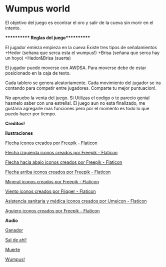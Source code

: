 # Wumpus world
El objetivo del juego es econtrar el oro y salir de la cueva sin morir en el intento.

<b>********** Reglas del juego**********</b>

El jugador emíeza empieza en la cueva
Existe tres tipos de señalamientos
+Hedor (señana que serca esta el wumpus!)
+Brisa (señana que serca hay un hoyo)
+Hedor&Brisa (suerte)

El jugador puede moverse con AWDSA. Para moverse debe de estar posicionado en la caja de texto.

Cada tablero se genera aleatoriamente.
Cada movimiento del jugador se ira contando para competir entre jugadores.
Comparte tu mejor puntuacion!. 

No apruebo la venta del juego.
Si Utilizas el codigo o te parecio genial hasmelo saber con una estrella!.
El juego aun no esta finalizado, me gustaria agregarle mas funciones pero por el momento es todo lo que puedo hacer por tiempo.
 
<b>Creditos!</b>

<b>ilustraciones</b>

<a href="https://www.flaticon.es/iconos-gratis/flecha" title="flecha iconos">Flecha iconos creados por Freepik - Flaticon</a>

<a href="https://www.flaticon.es/iconos-gratis/flecha-izquierda" title="flecha izquierda iconos">Flecha izquierda iconos creados por Freepik - Flaticon</a>

<a href="https://www.flaticon.es/iconos-gratis/flecha-hacia-abajo" title="flecha hacia abajo iconos">Flecha hacia abajo iconos creados por Freepik - Flaticon</a>

<a href="https://www.flaticon.es/iconos-gratis/flecha-arriba" title="flecha arriba iconos">Flecha arriba iconos creados por Freepik - Flaticon</a>

<a href="https://www.flaticon.es/iconos-gratis/mineral" title="mineral iconos">Mineral iconos creados por Freepik - Flaticon</a>

<a href="https://www.flaticon.es/iconos-gratis/viento" title="viento iconos">Viento iconos creados por Fliqqer - Flaticon</a>

<a href="https://www.flaticon.es/iconos-gratis/asistencia-sanitaria-y-medica" title="asistencia sanitaria y médica iconos">Asistencia sanitaria y médica iconos creados por Umeicon - Flaticon</a>

<a href="https://www.flaticon.es/iconos-gratis/agujero" title="agujero iconos">Agujero iconos creados por Freepik - Flaticon</a>

<b>Audio</b>

<a href="https://www.youtube.com/watch?v=7wfvXCVgPPA&ab_channel=JOSEYAMILGARCIAALICEA" title="Ganador">Ganador</a>

<a href="https://www.youtube.com/watch?v=_hwsHtfGzGw&list=PLA5DyRDOh7WQx7WUMo_vUZTZJolxneHpE&index=54&ab_channel=JaimeBallesteros" >Sal de ahi!</a>

<a href="https://www.youtube.com/watch?v=j_nV2jcTFvA&ab_channel=NebulousState" >Muerte</a>

<a href="https://www.youtube.com/watch?v=iCmWBawuLjY&ab_channel=BancodeSonidos" >Wumpus!</a>
